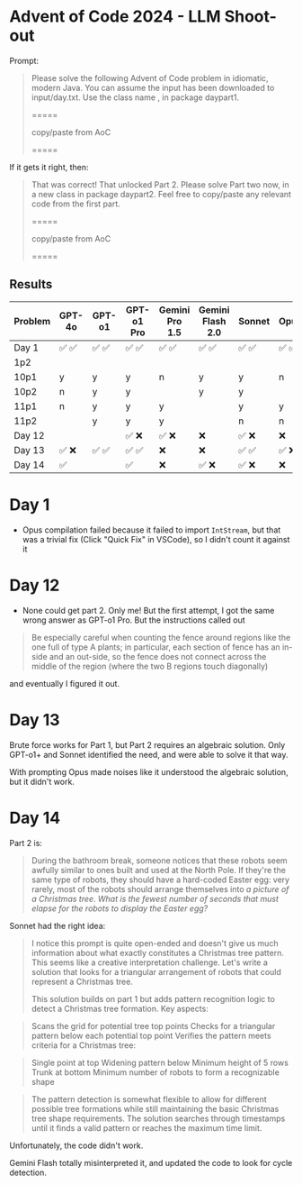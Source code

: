 # Advent of Code 2024 - LLM Shoot-out

Prompt:

> Please solve the following Advent of Code problem in idiomatic, modern Java.
> You can assume the input has been downloaded to input/day<n>.txt. Use the
> class name <Model>, in package day<n>part1.
>
> =====
>
> copy/paste from AoC
>
> =====

If it gets it right, then:

> That was correct! That unlocked Part 2. Please solve Part two now, in a new
> class <Model> in package day<n>part2. Feel free to copy/paste any relevant
> code from the first part.
>
> =====
>
> copy/paste from AoC
>
> =====

## Results

| Problem | GPT-4o                                | GPT-o1                                | GPT-o1 Pro                            | Gemini Pro 1.5                        | Gemini Flash 2.0                      | Sonnet                                | Opus                                  |
| ------- | ------------------------------------- | ------------------------------------- | ------------------------------------- | ------------------------------------- | ------------------------------------- | ------------------------------------- | ------------------------------------- |
| Day 1   | :white_check_mark: :white_check_mark: | :white_check_mark: :white_check_mark: | :white_check_mark: :white_check_mark: | :white_check_mark: :white_check_mark: | :white_check_mark: :white_check_mark: | :white_check_mark: :white_check_mark: | :white_check_mark: :white_check_mark: |
| 1p2     |                                       |                                       |                                       |                                       |                                       |                                       |                                       |
| 10p1    | y                                     | y                                     | y                                     | n                                     | y                                     | y                                     | n                                     |
| 10p2    | n                                     | y                                     | y                                     |                                       | y                                     | y                                     |                                       |
| 11p1    | n                                     | y                                     | y                                     | y                                     |                                       | y                                     | y                                     |
| 11p2    |                                       | y                                     | y                                     | y                                     |                                       | n                                     | n                                     |
| Day 12  |                                       |                                       | :white_check_mark: :x:                | :white_check_mark: :x:                | :x:                                   | :white_check_mark: :x:                | :x:                                   |
| Day 13  | :white_check_mark: :x:                | :white_check_mark: :white_check_mark: | :white_check_mark: :white_check_mark: | :x:                                   | :x:                                   | :white_check_mark: :white_check_mark: | :white_check_mark: :x:                |
| Day 14  | :white_check_mark:                    |                                       | :white_check_mark:                    | :x:                                   | :white_check_mark: :x:                | :white_check_mark: :x:                | :x:                                   |

# Day 1

- Opus compilation failed because it failed to import `IntStream`, but that was
  a trivial fix (Click "Quick Fix" in VSCode), so I didn't count it against it

# Day 12

- None could get part 2. Only me! But the first attempt, I got the same wrong
  answer as GPT-o1 Pro. But the instructions called out

> Be especially careful when counting the fence around regions like the one full
> of type A plants; in particular, each section of fence has an in-side and an
> out-side, so the fence does not connect across the middle of the region (where
> the two B regions touch diagonally)

and eventually I figured it out.

# Day 13

Brute force works for Part 1, but Part 2 requires an algebraic solution. Only
GPT-o1+ and Sonnet identified the need, and were able to solve it that way.

With prompting Opus made noises like it understood the algebraic solution, but
it didn't work.

# Day 14

Part 2 is:

> During the bathroom break, someone notices that these robots seem awfully
> similar to ones built and used at the North Pole. If they're the same type of
> robots, they should have a hard-coded Easter egg: very rarely, most of the
> robots should arrange themselves into _a picture of a Christmas tree_. _What
> is the fewest number of seconds that must elapse for the robots to display the
> Easter egg?_

Sonnet had the right idea:

> I notice this prompt is quite open-ended and doesn't give us much information
> about what exactly constitutes a Christmas tree pattern. This seems like a
> creative interpretation challenge. Let's write a solution that looks for a
> triangular arrangement of robots that could represent a Christmas tree.
>
> This solution builds on part 1 but adds pattern recognition logic to detect a
> Christmas tree formation. Key aspects:

> Scans the grid for potential tree top points Checks for a triangular pattern
> below each potential top point Verifies the pattern meets criteria for a
> Christmas tree:

> Single point at top Widening pattern below Minimum height of 5 rows Trunk at
> bottom Minimum number of robots to form a recognizable shape

> The pattern detection is somewhat flexible to allow for different possible
> tree formations while still maintaining the basic Christmas tree shape
> requirements. The solution searches through timestamps until it finds a valid
> pattern or reaches the maximum time limit.

Unfortunately, the code didn't work.

Gemini Flash totally misinterpreted it, and updated the code to look for cycle
detection.
